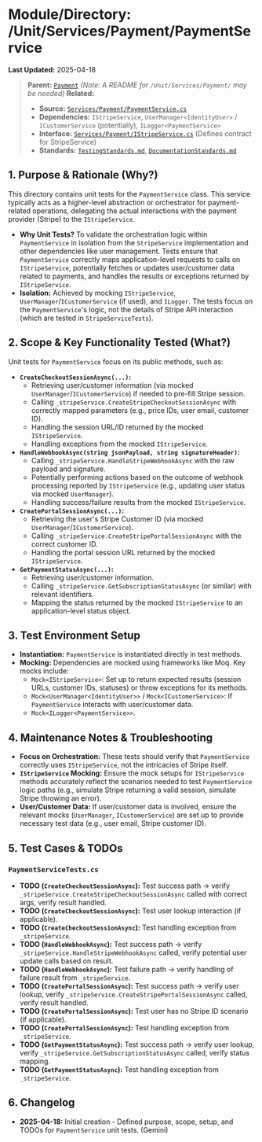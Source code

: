 # Module/Directory: /Unit/Services/Payment/PaymentService

**Last Updated:** 2025-04-18

> **Parent:** [`Payment`](../README.md)
> *(Note: A README for `/Unit/Services/Payment/` may be needed)*
> **Related:**
> * **Source:** [`Services/Payment/PaymentService.cs`](../../../../../api-server/Services/Payment/PaymentService.cs)
> * **Dependencies:** `IStripeService`, `UserManager<IdentityUser>` / `ICustomerService` (potentially), `ILogger<PaymentService>`
> * **Interface:** [`Services/Payment/IStripeService.cs`](../../../../../api-server/Services/Payment/StripeService.cs) (Defines contract for StripeService)
> * **Standards:** [`TestingStandards.md`](../../../../../Docs/Development/TestingStandards.md), [`DocumentationStandards.md`](../../../../../Docs/Development/DocumentationStandards.md)

## 1. Purpose & Rationale (Why?)

This directory contains unit tests for the `PaymentService` class. This service typically acts as a higher-level abstraction or orchestrator for payment-related operations, delegating the actual interactions with the payment provider (Stripe) to the `IStripeService`.

* **Why Unit Tests?** To validate the orchestration logic within `PaymentService` in isolation from the `StripeService` implementation and other dependencies like user management. Tests ensure that `PaymentService` correctly maps application-level requests to calls on `IStripeService`, potentially fetches or updates user/customer data related to payments, and handles the results or exceptions returned by `IStripeService`.
* **Isolation:** Achieved by mocking `IStripeService`, `UserManager`/`ICustomerService` (if used), and `ILogger`. The tests focus on the `PaymentService`'s logic, not the details of Stripe API interaction (which are tested in `StripeServiceTests`).

## 2. Scope & Key Functionality Tested (What?)

Unit tests for `PaymentService` focus on its public methods, such as:

* **`CreateCheckoutSessionAsync(...)`:**
    * Retrieving user/customer information (via mocked `UserManager`/`ICustomerService`) if needed to pre-fill Stripe session.
    * Calling `_stripeService.CreateStripeCheckoutSessionAsync` with correctly mapped parameters (e.g., price IDs, user email, customer ID).
    * Handling the session URL/ID returned by the mocked `IStripeService`.
    * Handling exceptions from the mocked `IStripeService`.
* **`HandleWebhookAsync(string jsonPayload, string signatureHeader)`:**
    * Calling `_stripeService.HandleStripeWebhookAsync` with the raw payload and signature.
    * Potentially performing actions based on the outcome of webhook processing reported by `IStripeService` (e.g., updating user status via mocked `UserManager`).
    * Handling success/failure results from the mocked `IStripeService`.
* **`CreatePortalSessionAsync(...)`:**
    * Retrieving the user's Stripe Customer ID (via mocked `UserManager`/`ICustomerService`).
    * Calling `_stripeService.CreateStripePortalSessionAsync` with the correct customer ID.
    * Handling the portal session URL returned by the mocked `IStripeService`.
* **`GetPaymentStatusAsync(...)`:**
    * Retrieving user/customer information.
    * Calling `_stripeService.GetSubscriptionStatusAsync` (or similar) with relevant identifiers.
    * Mapping the status returned by the mocked `IStripeService` to an application-level status object.

## 3. Test Environment Setup

* **Instantiation:** `PaymentService` is instantiated directly in test methods.
* **Mocking:** Dependencies are mocked using frameworks like Moq. Key mocks include:
    * `Mock<IStripeService>`: Set up to return expected results (session URLs, customer IDs, statuses) or throw exceptions for its methods.
    * `Mock<UserManager<IdentityUser>>` / `Mock<ICustomerService>`: If `PaymentService` interacts with user/customer data.
    * `Mock<ILogger<PaymentService>>`.

## 4. Maintenance Notes & Troubleshooting

* **Focus on Orchestration:** These tests should verify that `PaymentService` correctly uses `IStripeService`, not the intricacies of Stripe itself.
* **`IStripeService` Mocking:** Ensure the mock setups for `IStripeService` methods accurately reflect the scenarios needed to test `PaymentService` logic paths (e.g., simulate Stripe returning a valid session, simulate Stripe throwing an error).
* **User/Customer Data:** If user/customer data is involved, ensure the relevant mocks (`UserManager`, `ICustomerService`) are set up to provide necessary test data (e.g., user email, Stripe customer ID).

## 5. Test Cases & TODOs

### `PaymentServiceTests.cs`
* **TODO (`CreateCheckoutSessionAsync`):** Test success path -> verify `_stripeService.CreateStripeCheckoutSessionAsync` called with correct args, verify result handled.
* **TODO (`CreateCheckoutSessionAsync`):** Test user lookup interaction (if applicable).
* **TODO (`CreateCheckoutSessionAsync`):** Test handling exception from `_stripeService`.
* **TODO (`HandleWebhookAsync`):** Test success path -> verify `_stripeService.HandleStripeWebhookAsync` called, verify potential user update calls based on result.
* **TODO (`HandleWebhookAsync`):** Test failure path -> verify handling of failure result from `_stripeService`.
* **TODO (`CreatePortalSessionAsync`):** Test success path -> verify user lookup, verify `_stripeService.CreateStripePortalSessionAsync` called, verify result handled.
* **TODO (`CreatePortalSessionAsync`):** Test user has no Stripe ID scenario (if applicable).
* **TODO (`CreatePortalSessionAsync`):** Test handling exception from `_stripeService`.
* **TODO (`GetPaymentStatusAsync`):** Test success path -> verify user lookup, verify `_stripeService.GetSubscriptionStatusAsync` called, verify status mapping.
* **TODO (`GetPaymentStatusAsync`):** Test handling exception from `_stripeService`.

## 6. Changelog

* **2025-04-18:** Initial creation - Defined purpose, scope, setup, and TODOs for `PaymentService` unit tests. (Gemini)

